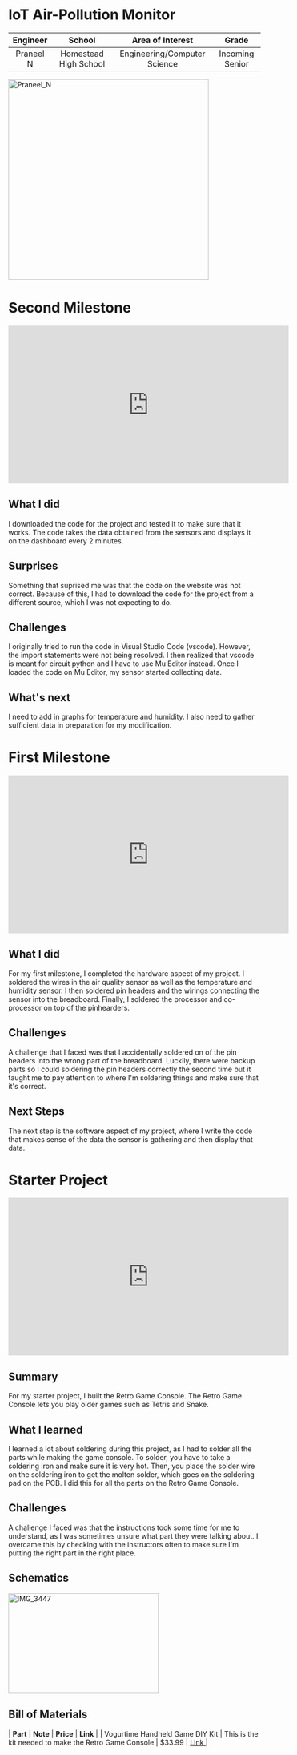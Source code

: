 # IoT Air-Pollution Monitor
<!--Replace this text with a brief description (2-3 sentences) of your project. This description should draw the reader in and make them interested in what you've built. You can include what the biggest challenges, takeaways, and triumphs from completing the project were. As you complete your portfolio, remember your audience is less familiar than you are with all that your project entails!-->

<!--You should comment out all portions of your portfolio that you have not completed yet, as well as any instructions-->

| **Engineer** | **School** | **Area of Interest** | **Grade** |
|:--:|:--:|:--:|:--:|
| Praneel N | Homestead High School | Engineering/Computer Science | Incoming Senior

 <img src="https://github.com/Gamelander4/Pollution_Sensor/assets/116457189/7479659a-54e8-4b50-ad81-d1dc5322014e" alt="Praneel_N" height="400">


<!--# Final Milestone

**Don't forget to replace the text below with the embedding for your milestone video. Go to Youtube, click Share -> Embed, and copy and paste the code to replace what's below.**

<iframe width="560" height="315" src="https://www.youtube.com/embed/F7M7imOVGug" title="YouTube video player" frameborder="0" allow="accelerometer; autoplay; clipboard-write; encrypted-media; gyroscope; picture-in-picture; web-share" allowfullscreen></iframe>

For your final milestone, explain the outcome of your project. Key details to include are:
- What you've accomplished since your previous milestone
- What your biggest challenges and triumphs were at BSE
- A summary of key topics you learned about
- What you hope to learn in the future after everything you've learned at BSE-->



# Second Milestone

<iframe width="560" height="315" src="https://www.youtube.com/embed/y3VAmNlER5Y" title="YouTube video player" frameborder="0" allow="accelerometer; autoplay; clipboard-write; encrypted-media; gyroscope; picture-in-picture; web-share" allowfullscreen></iframe>

<h2>What I did</h2>
I downloaded the code for the project and tested it to make sure that it works. The code takes the data obtained from the sensors and displays it on the dashboard every 2 minutes.
<h2>Surprises</h2>
Something that suprised me was that the code on the website was not correct. Because of this, I had to download the code for the project from a different source, which I was not expecting to do. 
<h2>Challenges</h2>
I originally tried to run the code in Visual Studio Code (vscode). However, the import statements were not being resolved. I then realized that vscode is meant for circuit python and I have to use Mu Editor instead. Once I loaded the code on Mu Editor, my sensor started collecting data.
<h2>What's next</h2>
I need to add in graphs for temperature and humidity. I also need to gather sufficient data in preparation for my modification.


# First Milestone

<iframe width="560" height="315" src="https://www.youtube.com/embed/dMCmXLNTNCk?si=dgDzs9UOXm1tZf2u" title="YouTube video player" frameborder="0" allow="accelerometer; autoplay; clipboard-write; encrypted-media; gyroscope; picture-in-picture; web-share" referrerpolicy="strict-origin-when-cross-origin" allowfullscreen></iframe>

<h2>What I did</h2>
For my first milestone, I completed the hardware aspect of my project. I soldered the wires in the air quality sensor as well as the temperature and humidity sensor. I then soldered pin headers and the wirings connecting the sensor  into the breadboard. Finally, I soldered the processor and co-processor on top of the pinhearders. 
<h2>Challenges</h2>
A challenge that I faced was that I accidentally soldered on of the pin headers into the wrong part of the breadboard. Luckily, there were backup parts so I could soldering the pin headers correctly the second time but it taught me to pay attention to where I'm soldering things and make sure that it's correct.
<h2>Next Steps</h2>
The next step is the software aspect of my project, where I write the code that makes sense of the data the sensor is gathering and then display that data. 

# Starter Project

<iframe width="560" height="315" src="https://www.youtube.com/embed/mEfxJg2dxPg?si=QJWWk2v9xTcT-kYd" title="YouTube video player" frameborder="0" allow="accelerometer; autoplay; clipboard-write; encrypted-media; gyroscope; picture-in-picture; web-share" referrerpolicy="strict-origin-when-cross-origin" allowfullscreen></iframe>

<h2>Summary</h2>
For my starter project, I built the Retro Game Console. The Retro Game Console lets you play older games such as Tetris and Snake. 
<h2>What I learned</h2>
I learned a lot about soldering during this project, as I had to solder all the parts while making the game console. To solder, you have to take a soldering iron and make sure it is very hot. Then, you place the solder wire on the soldering iron to get the molten solder, which goes on the soldering pad on the PCB. I did this for all the parts on the Retro Game Console.
<h2>Challenges</h2>
A challenge I faced was that the instructions took some time for me to understand, as I was sometimes unsure what part they were talking about. I overcame this by checking with the instructors often to make sure I'm putting the right part in the right place.

<h2>Schematics</h2>  
<img src="https://github.com/Gamelander4/Pollution_Sensor/assets/116457189/051d3645-9ca3-4ccd-89c3-a9552128ebba" alt="IMG_3447" width="300" height="200">

<!--Here's where you'll put images of your schematics. [Tinkercad](https://www.tinkercad.com/blog/official-guide-to-tinkercad-circuits) and [Fritzing](https://fritzing.org/learning/) are both great resoruces to create professional schematic diagrams, though BSE recommends Tinkercad becuase it can be done easily and for free in the browser.

# Code
Here's where you'll put your code. The syntax below places it into a block of code. Follow the guide [here]([url](https://www.markdownguide.org/extended-syntax/)) to learn how to customize it to your project needs. 

```c++
void setup() {
  // put your setup code here, to run once:
  Serial.begin(9600);
  Serial.println("Hello World!");
}

void loop() {
  // put your main code here, to run repeatedly:

}
``` -->

<h2>Bill of Materials</h2> 

| **Part** | **Note** | **Price** | **Link** |
| Vogurtime Handheld Game DIY Kit | This is the kit needed to make the Retro Game Console | $33.99 | <a href="https://www.amazon.com/Soldering-ElectronicsPracticing-Learning-Comfortable-VOGURTIME/dp/B087785JPJ?th=1"> Link </a> |

<!--# Other Resources/Examples
One of the best parts about Github is that you can view how other people set up their own work. Here are some past BSE portfolios that are awesome examples. You can view how they set up their portfolio, and you can view their index.md files to understand how they implemented different portfolio components.
- [Example 1](https://trashytuber.github.io/YimingJiaBlueStamp/)
- [Example 2](https://sviatil0.github.io/Sviatoslav_BSE/)
- [Example 3](https://arneshkumar.github.io/arneshbluestamp/)

To watch the BSE tutorial on how to create a portfolio, click here.-->
